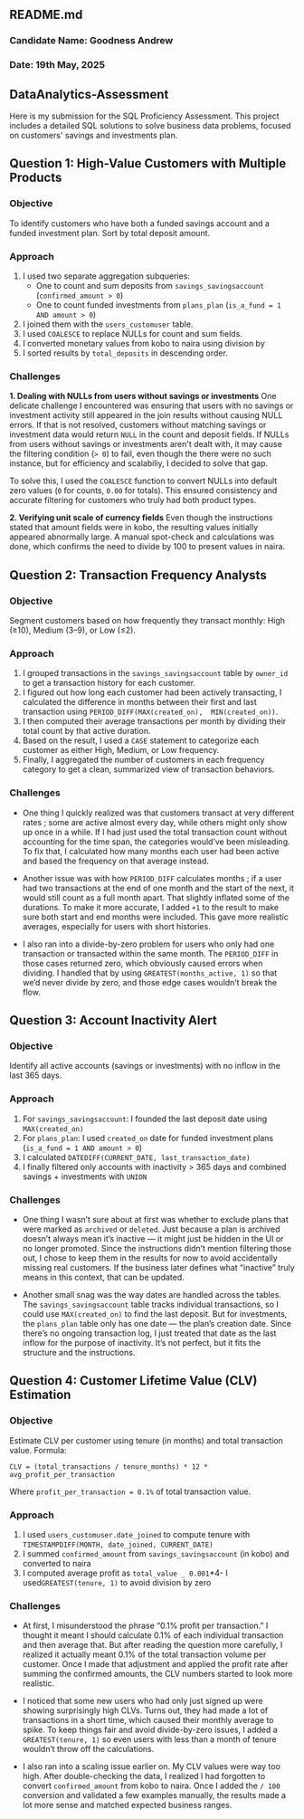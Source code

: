## README.md

### Candidate Name: Goodness Andrew<br>
### Date: 19th May, 2025<br>

## DataAnalytics-Assessment

Here is my submission for the SQL Proficiency Assessment. This project includes a detailed SQL solutions to solve business data problems, focused on customers' savings and investments plan.

## Question 1: High-Value Customers with Multiple Products

### Objective

To identify customers who have both a funded savings account and a funded investment plan. Sort by total deposit amount.

### Approach

1. I used two separate aggregation subqueries:
    - One to count and sum deposits from `savings_savingsaccount` (`confirmed_amount > 0`)
    - One to count funded investments from `plans_plan` (`is_a_fund = 1 AND amount > 0`)
2. I joined them with the `users_customuser` table.
3. I used `COALESCE` to replace NULLs for count and sum fields.
4. I converted monetary values from kobo to naira using division by
5. I sorted results by `total_deposits` in descending order.

### Challenges

**1. Dealing with NULLs from users without savings or investments**
One delicate challenge I encountered was ensuring that users with no savings or investment activity still appeared in the join results without causing NULL errors. If that is not resolved, customers without matching savings or investment data would return `NULL` in the count and deposit fields. If NULLs from users without savings or investments aren't dealt with, it may cause the filtering condition (`> 0`) to fail, even though the there were no such instance, but for efficiency and scalabiliy, I decided to solve that gap.

To solve this, I used the `COALESCE` function to convert NULLs into default zero values (`0` for counts, `0.00` for totals). This ensured consistency and accurate filtering for customers who truly had both product types.

**2. Verifying unit scale of currency fields**
Even though the instructions stated that amount fields were in kobo, the resulting values initially appeared abnormally large. A manual spot-check and calculations was done, which confirms the need to divide by 100 to present values in naira.

## Question 2: Transaction Frequency Analysts

### Objective

Segment customers based on how frequently they transact monthly: High (≥10), Medium (3–9), or Low (≤2).

### Approach

1. I grouped transactions in the `savings_savingsaccount` table by `owner_id` to get a transaction history for each customer.
2. I figured out how long each customer had been actively transacting, I calculated the difference in months between their first and last transaction using `PERIOD_DIFF(MAX(created_on),  MIN(created_on))`.
3. I then computed their average transactions per month by dividing their total count by that active duration.
4. Based on the result, I used a `CASE` statement to categorize each customer as either High, Medium, or Low frequency.
5. Finally, I aggregated the number of customers in each frequency category to get a clean, summarized view of transaction behaviors.

### Challenges

- One thing I quickly realized was that customers transact at very different rates ; some are active almost every day, while others might only show up once in a while. If I had just used the total transaction count without accounting for the time span, the categories would’ve been misleading. To fix that, I calculated how many months each user had been active and based the frequency on that average instead.

- Another issue was with how `PERIOD_DIFF` calculates months ; if a user had two transactions at the end of one month and the start of the next, it would still count as a full month apart. That slightly inflated some of the durations. To make it more accurate, I added `+1` to the result to make sure both start and end months were included. This gave more realistic averages, especially for users with short histories.

- I also ran into a divide-by-zero problem for users who only had one transaction or transacted within the same month. The `PERIOD_DIFF` in those cases returned zero, which obviously caused errors when dividing. I handled that by using `GREATEST(months_active, 1)` so that we’d never divide by zero, and those edge cases wouldn’t break the flow.

## Question 3: Account Inactivity Alert

### Objective

Identify all active accounts (savings or investments) with no inflow in the last 365 days.

### Approach

1. For `savings_savingsaccount`: I founded the last deposit date using `MAX(created_on)`
2. For `plans_plan`: I used `created_on` date for funded investment plans (`is_a_fund = 1 AND amount > 0`)
3. I calculated `DATEDIFF(CURRENT_DATE, last_transaction_date)`
4. I finally filtered only accounts with inactivity > 365 days and combined savings + investments with `UNION`

### Challenges

- One thing I wasn’t sure about at first was whether to exclude plans that were marked as `archived` or `deleted`. Just because a plan is archived doesn’t always mean it’s inactive — it might just be hidden in the UI or no longer promoted. Since the instructions didn’t mention filtering those out, I chose to keep them in the results for now to avoid accidentally missing real customers. If the business later defines what “inactive” truly means in this context, that can be updated.

- Another small snag was the way dates are handled across the tables. The `savings_savingsaccount` table tracks individual transactions, so I could use `MAX(created_on)` to find the last deposit. But for investments, the `plans_plan` table only has one date — the plan’s creation date. Since there’s no ongoing transaction log, I just treated that date as the last inflow for the purpose of inactivity. It’s not perfect, but it fits the structure and the instructions.

## Question 4: Customer Lifetime Value (CLV) Estimation

### Objective

Estimate CLV per customer using tenure (in months) and total transaction value. Formula:

`CLV = (total_transactions / tenure_months) * 12 * avg_profit_per_transaction`

Where `profit_per_transaction = 0.1%` of total transaction value.

### Approach

1. I used `users_customuser.date_joined` to compute tenure with `TIMESTAMPDIFF(MONTH, date_joined, CURRENT_DATE)`
2. I summed `confirmed_amount` from `savings_savingsaccount` (in kobo) and converted to naira
3. I computed average profit as `total_value _ 0.001`*4- I used`GREATEST(tenure, 1)` to avoid division by zero

### Challenges

- At first, I misunderstood the phrase “0.1% profit per transaction.” I thought it meant I should calculate 0.1% of each individual transaction and then average that. But after reading the question more carefully, I realized it actually meant 0.1% of the total transaction volume per customer. Once I made that adjustment and applied the profit rate after summing the confirmed amounts, the CLV numbers started to look more realistic.

- I noticed that some new users who had only just signed up were showing surprisingly high CLVs. Turns out, they had made a lot of transactions in a short time, which caused their monthly average to spike. To keep things fair and avoid divide-by-zero issues, I added a `GREATEST(tenure, 1)` so even users with less than a month of tenure wouldn’t throw off the calculations.

- I also ran into a scaling issue earlier on. My CLV values were way too high. After double-checking the data, I realized I had forgotten to convert `confirmed_amount` from kobo to naira. Once I added the `/ 100` conversion and validated a few examples manually, the results made a lot more sense and matched expected business ranges.
